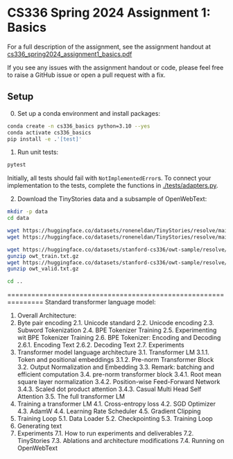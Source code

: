 # CS336 Spring 2024 Assignment 1: Basics

For a full description of the assignment, see the assignment handout at
[cs336_spring2024_assignment1_basics.pdf](./cs336_spring2024_assignment1_basics.pdf)

If you see any issues with the assignment handout or code, please feel free to
raise a GitHub issue or open a pull request with a fix.

## Setup

0. Set up a conda environment and install packages:

``` sh
conda create -n cs336_basics python=3.10 --yes
conda activate cs336_basics
pip install -e .'[test]'
```

1. Run unit tests:

``` sh
pytest
```

Initially, all tests should fail with `NotImplementedError`s.
To connect your implementation to the tests, complete the
functions in [./tests/adapters.py](./tests/adapters.py).

2. Download the TinyStories data and a subsample of OpenWebText:

``` sh
mkdir -p data
cd data

wget https://huggingface.co/datasets/roneneldan/TinyStories/resolve/main/TinyStoriesV2-GPT4-train.txt
wget https://huggingface.co/datasets/roneneldan/TinyStories/resolve/main/TinyStoriesV2-GPT4-valid.txt

wget https://huggingface.co/datasets/stanford-cs336/owt-sample/resolve/main/owt_train.txt.gz
gunzip owt_train.txt.gz
wget https://huggingface.co/datasets/stanford-cs336/owt-sample/resolve/main/owt_valid.txt.gz
gunzip owt_valid.txt.gz

cd ..
```

===============================================================
Standard transformer language model: 
1. Overall Architecture: 
2. Byte pair encoding
    2.1. Unicode standard
    2.2. Unicode encoding
    2.3. Subword Tokenization
    2.4. BPE Tokenizer Training 
    2.5. Experimenting wit BPE Tokenizer Training
    2.6. BPE Tokenizer: Encoding and Decoding
        2.6.1. Encoding Text
        2.6.2. Decoding Text
    2.7. Experiments
3. Transformer model language architecture
    3.1. Transformer LM
        3.1.1. Token and positional embeddings
        3.1.2. Pre-norm Transformer Block
    3.2. Output Normalization and Embedding 
    3.3. Remark: batching and efficient computation
    3.4. pre-norm transformer block
        3.4.1. Root mean square layer normalization
        3.4.2. Position-wise Feed-Forward Network
        3.4.3. Scaled dot product attention
        3.4.3. Casual Multi Head Self Attention
    3.5. The full transformer LM
4. Training a transformer LM
    4.1. Cross-entropy loss
    4.2. SGD Optimizer
    4.3. AdamW
    4.4. Learning Rate Scheduler
    4.5. Gradient Clipping
5. Training Loop
    5.1. Data Loader
    5.2. Checkpointing
    5.3. Training Loop
6. Generating text
7. Experiments
    7.1. How to run experiments and deliverables
    7.2. TinyStories
    7.3. Ablations and architecture modifications
    7.4. Running on OpenWebText
     

